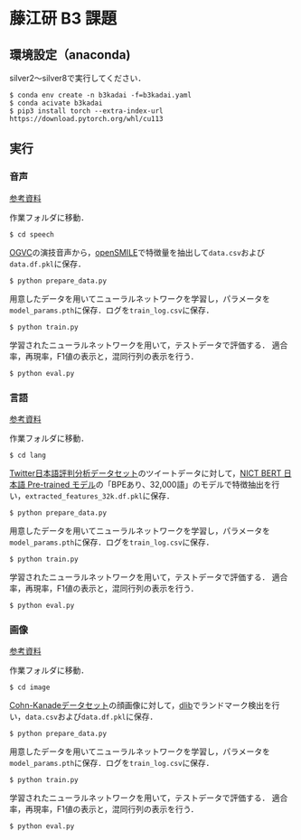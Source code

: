# 藤江研 B3 課題

## 環境設定（anaconda)

silver2～silver8で実行してください．

```
$ conda env create -n b3kadai -f=b3kadai.yaml
$ conda acivate b3kadai
$ pip3 install torch --extra-index-url https://download.pytorch.org/whl/cu113
```

## 実行

### 音声

[参考資料](https://docs.google.com/document/d/1FCUTbIILlcthU7VeDnKPg1t6RL87BxZUEAnUrZnj5Pc/edit?usp=sharing)

作業フォルダに移動．

```
$ cd speech
```

[OGVC](http://research.nii.ac.jp/src/OGVC.html)の演技音声から，[openSMILE](https://audeering.github.io/opensmile-python/)で特徴量を抽出して```data.csv```および```data.df.pkl```に保存．

```
$ python prepare_data.py
```

用意したデータを用いてニューラルネットワークを学習し，パラメータを```model_params.pth```に保存．ログを```train_log.csv```に保存．

```
$ python train.py
```

学習されたニューラルネットワークを用いて，テストデータで評価する．
適合率，再現率，F1値の表示と，混同行列の表示を行う．

```
$ python eval.py
```

### 言語

[参考資料](https://docs.google.com/document/d/1QfsIuCT8P03wCcLlRonOhhHxy8hKkRxwHBw4m0zcb6s/edit?usp=sharing)

作業フォルダに移動．

```
$ cd lang
```

[Twitter日本語評判分析データセット](http://www.db.info.gifu-u.ac.jp/sentiment_analysis/)のツイートデータに対して，[NICT BERT 日本語 Pre-trained モデル](https://alaginrc.nict.go.jp/nict-bert/index.html)の「BPEあり、32,000語」のモデルで特徴抽出を行い，```extracted_features_32k.df.pkl```に保存．

```
$ python prepare_data.py
```

用意したデータを用いてニューラルネットワークを学習し，パラメータを```model_params.pth```に保存．ログを```train_log.csv```に保存．

```
$ python train.py
```

学習されたニューラルネットワークを用いて，テストデータで評価する．
適合率，再現率，F1値の表示と，混同行列の表示を行う．

```
$ python eval.py
```

### 画像

[参考資料](https://docs.google.com/document/d/1UMtkyr-D404xT4n1bG0V74JCoSAMk8IxQZddSe6U1zs/edit?usp=sharing)

作業フォルダに移動．

```
$ cd image
```

[Cohn-Kanadeデータセット](https://paperswithcode.com/dataset/ck)の顔画像に対して，[dlib](http://dlib.net/)でランドマーク検出を行い，```data.csv```および```data.df.pkl```に保存．

```
$ python prepare_data.py
```

用意したデータを用いてニューラルネットワークを学習し，パラメータを```model_params.pth```に保存．ログを```train_log.csv```に保存．

```
$ python train.py
```

学習されたニューラルネットワークを用いて，テストデータで評価する．
適合率，再現率，F1値の表示と，混同行列の表示を行う．

```
$ python eval.py
```






